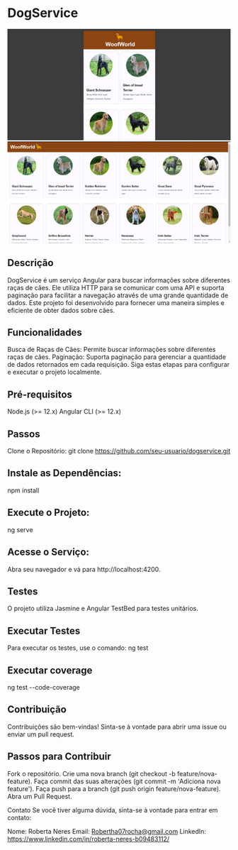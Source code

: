 # DogService

![image](.github/preview-m.png)
![image](.github/preview.png)

## Descrição
DogService é um serviço Angular para buscar informações sobre diferentes raças de cães. Ele utiliza HTTP para se comunicar com uma API e suporta paginação para facilitar a navegação através de uma grande quantidade de dados. Este projeto foi desenvolvido para fornecer uma maneira simples e eficiente de obter dados sobre cães.

## Funcionalidades
Busca de Raças de Cães: Permite buscar informações sobre diferentes raças de cães.
Paginação: Suporta paginação para gerenciar a quantidade de dados retornados em cada requisição.
Siga estas etapas para configurar e executar o projeto localmente.

## Pré-requisitos
Node.js (>= 12.x)
Angular CLI (>= 12.x)

## Passos
Clone o Repositório:
git clone https://github.com/seu-usuario/dogservice.git

## Instale as Dependências:
npm install

## Execute o Projeto:
ng serve

## Acesse o Serviço:
Abra seu navegador e vá para http://localhost:4200.

## Testes
O projeto utiliza Jasmine e Angular TestBed para testes unitários.

## Executar Testes
Para executar os testes, use o comando:
ng test

## Executar coverage
ng test --code-coverage

## Contribuição
Contribuições são bem-vindas! Sinta-se à vontade para abrir uma issue ou enviar um pull request.

## Passos para Contribuir
Fork o repositório.
Crie uma nova branch (git checkout -b feature/nova-feature).
Faça commit das suas alterações (git commit -m 'Adiciona nova feature').
Faça push para a branch (git push origin feature/nova-feature).
Abra um Pull Request.

Contato
Se você tiver alguma dúvida, sinta-se à vontade para entrar em contato:

Nome: Roberta Neres
Email: Robertha07rocha@gmail.com
LinkedIn: https://www.linkedin.com/in/roberta-neres-b09483112/
